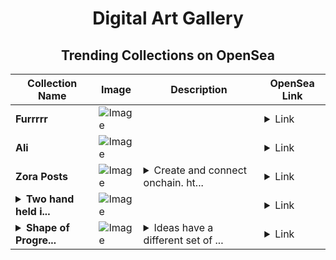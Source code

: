 <div align="center">

# Digital Art Gallery

## Trending Collections on OpenSea

| Collection Name                       | Image                                                                                     | Description                       | OpenSea Link                                                                                          |
|---------------------------------------|-------------------------------------------------------------------------------------------|-----------------------------------|--------------------------------------------------------------------------------------------------------|
| **Furrrrr** | ![Image](https://i.seadn.io/s/raw/files/7597d91348faaa9115c15b383debe834.jpg?w=500&auto=format?w=200&auto=format) |  | <details><summary>Link</summary>[Furrrrr](https://opensea.io/collection/furrrrr)</details> |
| **Ali** | ![Image](https://i.seadn.io/s/raw/files/48800d424d969dabf3011f429587454d.png?w=500&auto=format?w=200&auto=format) |  | <details><summary>Link</summary>[Ali](https://opensea.io/collection/ali-105)</details> |
| **Zora Posts** | ![Image](https://i.seadn.io/s/raw/files/76f335f099aeae78fecb7e181266a05b.jpg?w=500&auto=format?w=200&auto=format) | <details><summary>Create and connect onchain. ht...</summary>Create and connect onchain. https://zora.co</details> | <details><summary>Link</summary>[Zora Posts](https://opensea.io/collection/zora-posts-99)</details> |
| **<details><summary>Two hand held i...</summary>Two hand held in time.</details>** | ![Image](https://i.seadn.io/s/raw/files/dd71c0c722bbc3c3f347c92a1fee7699.jpg?w=500&auto=format?w=200&auto=format) |  | <details><summary>Link</summary>[Two hand held in time.](https://opensea.io/collection/two-hand-held-in-time)</details> |
| **<details><summary>Shape of Progre...</summary>Shape of Progress</details>** | ![Image](https://i.seadn.io/s/raw/files/0e43c8ba46ec6e5cd19a6275ef597332.png?w=500&auto=format?w=200&auto=format) | <details><summary>Ideas have a different set of ...</summary>Ideas have a different set of physics to them. They go out and come back with a certain spin that wobbles and moves, transforming the shape of progress from a wave to a spiral. </details> | <details><summary>Link</summary>[Shape of Progress](https://opensea.io/collection/shape-of-progress)</details> |

</div>